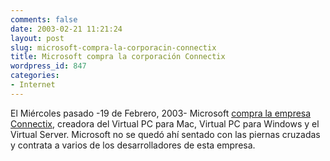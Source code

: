 ```yaml
---
comments: false
date: 2003-02-21 11:21:24
layout: post
slug: microsoft-compra-la-corporacin-connectix
title: Microsoft compra la corporación Connectix
wordpress_id: 847
categories:
- Internet
---
```


El Miércoles pasado -19 de Febrero, 2003- Microsoft [compra la empresa Connectix](http://maccentral.macworld.com/news/0302/19.macbu.php), creadora del Virtual PC para Mac, Virtual PC para Windows y el Virtual Server. Microsoft no se quedó ahí sentado con las piernas cruzadas y contrata a varios de los desarrolladores de esta empresa.




 
